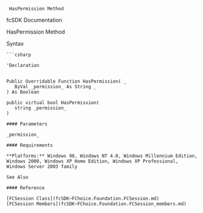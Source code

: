 ﻿     HasPermission Method                                                   

fcSDK Documentation

HasPermission Method

Syntax

```vbnet
```csharp

'Declaration
 

Public Overridable Function HasPermission( _
   ByVal _permission_ As String _
) As Boolean

public virtual bool HasPermission( 
   string _permission_
)

#### Parameters

_permission_

#### Requirements

**Platforms:** Windows 98, Windows NT 4.0, Windows Millennium Edition, Windows 2000, Windows XP Home Edition, Windows XP Professional, Windows Server 2003 family

See Also

#### Reference

[FCSession Class](fcSDK~FChoice.Foundation.FCSession.md)  
[FCSession Members](fcSDK~FChoice.Foundation.FCSession_members.md)